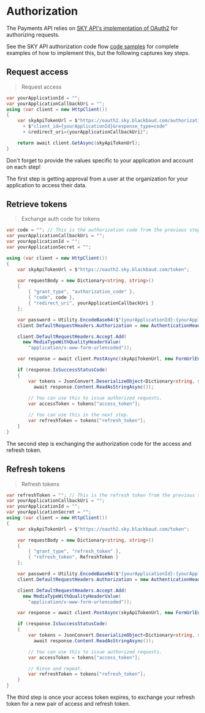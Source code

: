 
# Authorization

The Payments API relies on [SKY API's implementation of OAuth2](https://developer.blackbaud.com/skyapi/docs/authorization/auth-code-flow) for authorizing requests. 

See the SKY API authorization code flow [code samples](https://developer.blackbaud.com/skyapi/docs/authorization/auth-code-flow/code-samples) for complete examples of how to implement this, but the following captures key steps.


## Request access

> Request access

```csharp
var yourApplicationId = "";
var yourApplicationCallbackUri = "";
using (var client = new HttpClient())
{
    var skyApiTokenUrl = $"https://oauth2.sky.blackbaud.com/authorization?" 
      + $"client_id={yourApplicationId}&response_type=code"
      + &redirect_uri={yourApplicationCallbackUri}";

    return await client.GetAsync(skyApiTokenUrl);
}
```

<aside class="notice">Don't forget to provide the values specific to your application and account on each step!</aside>

The first step is getting approval from a user at the organization for your application to access their data.

## Retrieve tokens

> Exchange auth code for tokens

```csharp
var code = ""; // This is the authorization code from the previous step
var yourApplicationCallbackUri = "";
var yourApplicationId = "";
var yourApplicationSecret = "";

using (var client = new HttpClient())
{
    var skyApiTokenUrl = $"https://oauth2.sky.blackbaud.com/token";

    var requestBody = new Dictionary<string, string>()
    {
        { "grant_type", "authorization_code" },
        { "code", code },
        { "redirect_uri", yourApplicationCallbackUri }
    };

    var password = Utility.EncodeBase64($"{yourApplicationId}:{yourApplicationSecret}");
    client.DefaultRequestHeaders.Authorization = new AuthenticationHeaderValue("Basic", password);

    client.DefaultRequestHeaders.Accept.Add(
      new MediaTypeWithQualityHeaderValue(
        "application/x-www-form-urlencoded"));

    var response = await client.PostAsync(skyApiTokenUrl, new FormUrlEncodedContent(requestBody));

    if (response.IsSuccessStatusCode)
    {
        var tokens = JsonConvert.DeserializeObject<Dictionary<string, string>>(
          await response.Content.ReadAsStringAsync());
        
        // You can use this to issue authorized requests.
        var accessToken = tokens["access_token"];

        // You can use this in the next step.
        var refreshToken = tokens["refresh_token"];
    }
}
```

The second step is exchanging the authorization code for the access and refresh token.

## Refresh tokens

> Refresh tokens

```csharp
var refreshToken = ""; // This is the refresh token from the previous step
var yourApplicationCallbackUri = "";
var yourApplicationId = "";
var yourApplicationSecret = "";
using (var client = new HttpClient())
{
    var skyApiTokenUrl = $"https://oauth2.sky.blackbaud.com/token";

    var requestBody = new Dictionary<string, string>()
    {
        { "grant_type", "refresh_token" },
        { "refresh_token", RefreshToken }
    };

    var password = Utility.EncodeBase64($"{yourApplicationId}:{yourApplicationSecret}");
    client.DefaultRequestHeaders.Authorization = new AuthenticationHeaderValue("Basic", password);

    client.DefaultRequestHeaders.Accept.Add(
      new MediaTypeWithQualityHeaderValue(
        "application/x-www-form-urlencoded"));

    var response = await client.PostAsync(skyApiTokenUrl, new FormUrlEncodedContent(requestBody));

    if (response.IsSuccessStatusCode)
    {
        var tokens = JsonConvert.DeserializeObject<Dictionary<string, string>>(
          await response.Content.ReadAsStringAsync());

        // You can use this to issue authorized requests.
        var accessToken = tokens["access_token"];

        // Rinse and repeat.
        var refreshToken = tokens["refresh_token"];
    }
}
```

The third step is once your access token expires, to exchange your refresh token for a new pair of access and refresh token.
